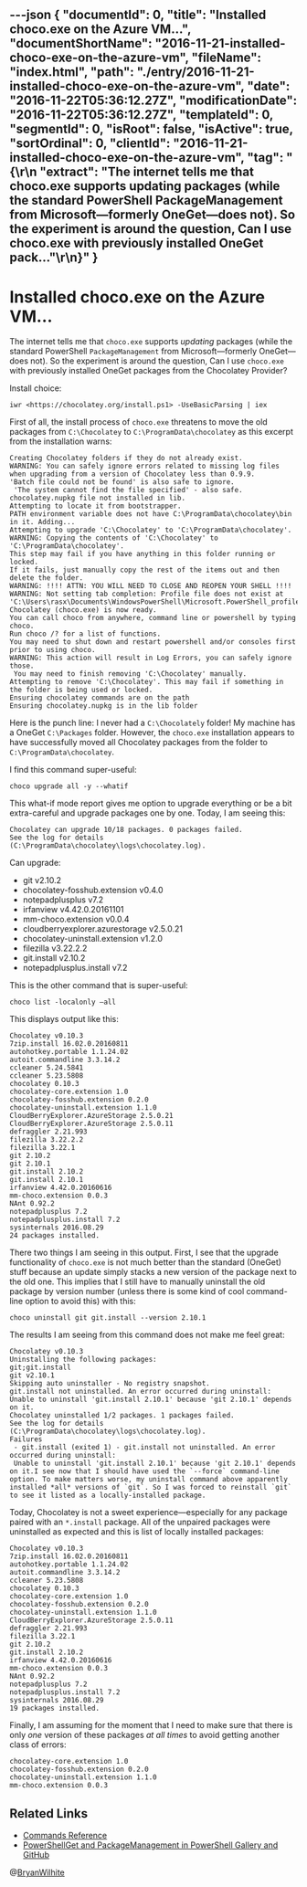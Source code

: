 ---json
{
  "documentId": 0,
  "title": "Installed choco.exe on the Azure VM…",
  "documentShortName": "2016-11-21-installed-choco-exe-on-the-azure-vm",
  "fileName": "index.html",
  "path": "./entry/2016-11-21-installed-choco-exe-on-the-azure-vm",
  "date": "2016-11-22T05:36:12.27Z",
  "modificationDate": "2016-11-22T05:36:12.27Z",
  "templateId": 0,
  "segmentId": 0,
  "isRoot": false,
  "isActive": true,
  "sortOrdinal": 0,
  "clientId": "2016-11-21-installed-choco-exe-on-the-azure-vm",
  "tag": "{\r\n  \"extract\": \"The internet tells me that choco.exe supports updating packages (while the standard PowerShell PackageManagement from Microsoft—formerly OneGet—does not). So the experiment is around the question, Can I use choco.exe with previously installed OneGet pack...\"\r\n}"
}
---

# Installed choco.exe on the Azure VM…

The internet tells me that `choco.exe` supports *updating* packages (while the standard PowerShell `PackageManagement` from Microsoft—formerly OneGet—does not). So the experiment is around the question, Can I use `choco.exe` with previously installed OneGet packages from the Chocolatey Provider?

Install choice:

```console
iwr <https://chocolatey.org/install.ps1> -UseBasicParsing | iex
```

First of all, the install process of `choco.exe` threatens to move the old packages from `C:\Chocolatey` to `C:\ProgramData\chocolatey` as this excerpt from the installation warns:

```console
Creating Chocolatey folders if they do not already exist.
WARNING: You can safely ignore errors related to missing log files when upgrading from a version of Chocolatey less than 0.9.9.
'Batch file could not be found' is also safe to ignore.
 'The system cannot find the file specified' - also safe.
chocolatey.nupkg file not installed in lib.
Attempting to locate it from bootstrapper.
PATH environment variable does not have C:\ProgramData\chocolatey\bin in it. Adding...
Attempting to upgrade 'C:\Chocolatey' to 'C:\ProgramData\chocolatey'.
WARNING: Copying the contents of 'C:\Chocolatey' to 'C:\ProgramData\chocolatey'.
This step may fail if you have anything in this folder running or locked.
If it fails, just manually copy the rest of the items out and then delete the folder.
WARNING: !!!! ATTN: YOU WILL NEED TO CLOSE AND REOPEN YOUR SHELL !!!!
WARNING: Not setting tab completion: Profile file does not exist at
'C:\Users\rasx\Documents\WindowsPowerShell\Microsoft.PowerShell_profile.ps1'.
Chocolatey (choco.exe) is now ready.
You can call choco from anywhere, command line or powershell by typing choco.
Run choco /? for a list of functions.
You may need to shut down and restart powershell and/or consoles first prior to using choco.
WARNING: This action will result in Log Errors, you can safely ignore those.
 You may need to finish removing 'C:\Chocolatey' manually.
Attempting to remove 'C:\Chocolatey'. This may fail if something in the folder is being used or locked.
Ensuring chocolatey commands are on the path
Ensuring chocolatey.nupkg is in the lib folder
```

Here is the punch line: I never had a `C:\Chocolately` folder! My machine has a OneGet `C:\Packages` folder. However, the `choco.exe` installation appears to have successfully moved all Chocolatey packages from the folder to `C:\ProgramData\chocolatey`.

I find this command super-useful:

```console
choco upgrade all -y --whatif
```

This what-if mode report gives me option to upgrade everything or be a bit extra-careful and upgrade packages one by one. Today, I am seeing this:

```console
Chocolatey can upgrade 10/18 packages. 0 packages failed.
See the log for details (C:\ProgramData\chocolatey\logs\chocolatey.log).
```

Can upgrade:

- git v2.10.2
- chocolatey-fosshub.extension v0.4.0
- notepadplusplus v7.2
- irfanview v4.42.0.20161101
- mm-choco.extension v0.0.4
- cloudberryexplorer.azurestorage v2.5.0.21
- chocolatey-uninstall.extension v1.2.0
- filezilla v3.22.2.2
- git.install v2.10.2
- notepadplusplus.install v7.2

This is the other command that is super-useful:

```console
choco list -localonly –all
```

This displays output like this:

```console
Chocolatey v0.10.3
7zip.install 16.02.0.20160811
autohotkey.portable 1.1.24.02
autoit.commandline 3.3.14.2
ccleaner 5.24.5841
ccleaner 5.23.5808
chocolatey 0.10.3
chocolatey-core.extension 1.0
chocolatey-fosshub.extension 0.2.0
chocolatey-uninstall.extension 1.1.0
CloudBerryExplorer.AzureStorage 2.5.0.21
CloudBerryExplorer.AzureStorage 2.5.0.11
defraggler 2.21.993
filezilla 3.22.2.2
filezilla 3.22.1
git 2.10.2
git 2.10.1
git.install 2.10.2
git.install 2.10.1
irfanview 4.42.0.20160616
mm-choco.extension 0.0.3
NAnt 0.92.2
notepadplusplus 7.2
notepadplusplus.install 7.2
sysinternals 2016.08.29
24 packages installed.
```

There two things I am seeing in this output. First, I see that the upgrade functionality of `choco.exe` is not much better than the standard (OneGet) stuff because an update simply stacks a new version of the package next to the old one. This implies that I still have to manually uninstall the old package by version number (unless there is some kind of cool command-line option to avoid this) with this:

```console
choco uninstall git git.install --version 2.10.1
```

The results I am seeing from this command does not make me feel great:

```console
Chocolatey v0.10.3
Uninstalling the following packages:
git;git.install
git v2.10.1
Skipping auto uninstaller - No registry snapshot.
git.install not uninstalled. An error occurred during uninstall:
Unable to uninstall 'git.install 2.10.1' because 'git 2.10.1' depends on it.
Chocolatey uninstalled 1/2 packages. 1 packages failed.
See the log for details (C:\ProgramData\chocolatey\logs\chocolatey.log).
Failures
 - git.install (exited 1) - git.install not uninstalled. An error occurred during uninstall:
 Unable to uninstall 'git.install 2.10.1' because 'git 2.10.1' depends on it.I see now that I should have used the `--force` command-line option. To make matters worse, my uninstall command above apparently installed *all* versions of `git`. So I was forced to reinstall `git` to see it listed as a locally-installed package.
```

Today, Chocolatey is not a sweet experience—especially for any package paired with an `*.install` package. All of the unpaired packages were uninstalled as expected and this is list of locally installed packages:

```console
Chocolatey v0.10.3
7zip.install 16.02.0.20160811
autohotkey.portable 1.1.24.02
autoit.commandline 3.3.14.2
ccleaner 5.23.5808
chocolatey 0.10.3
chocolatey-core.extension 1.0
chocolatey-fosshub.extension 0.2.0
chocolatey-uninstall.extension 1.1.0
CloudBerryExplorer.AzureStorage 2.5.0.11
defraggler 2.21.993
filezilla 3.22.1
git 2.10.2
git.install 2.10.2
irfanview 4.42.0.20160616
mm-choco.extension 0.0.3
NAnt 0.92.2
notepadplusplus 7.2
notepadplusplus.install 7.2
sysinternals 2016.08.29
19 packages installed.
```

Finally, I am assuming for the moment that I need to make sure that there is only *one* version of these packages *at all times* to avoid getting another class of errors:

```console
chocolatey-core.extension 1.0
chocolatey-fosshub.extension 0.2.0
chocolatey-uninstall.extension 1.1.0
mm-choco.extension 0.0.3
```

## Related Links

- [Commands Reference](https://chocolatey.org/docs/commands-reference)
- [PowerShellGet and PackageManagement in PowerShell Gallery and GitHub](https://blogs.msdn.microsoft.com/powershell/2016/09/29/powershellget-and-packagemanagement-in-powershell-gallery-and-github/)

@[BryanWilhite](https://twitter.com/BryanWilhite)
